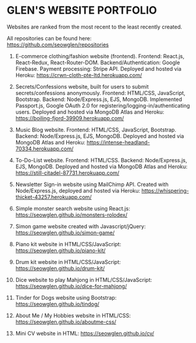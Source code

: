 # GLEN'S WEBSITE PORTFOLIO

Websites are ranked from the most recent to the least recently created.

All repositories can be found here: https://github.com/seowglen/repositories

1. E-commerce clothing/fashion website (frontend). Frontend: React.js, React-Redux, React-Router-DOM. Backend/Authentication: Google        Firebase. Payment processing: Stripe API. Deployed and hosted via Heroku:
   https://crwn-cloth-pte-ltd.herokuapp.com/

2. Secrets/Confessions website, built for users to submit secrets/confessions anonymously. Frontend: HTML/CSS, JavaScript, Bootstrap. 
   Backend: Node/Express.js, EJS, MongoDB. Implemented Passport.js, Google OAuth 2.0 for registering/logging-in/authenticating users.
   Deployed and hosted via MongoDB Atlas and Heroku:
   https://boiling-fjord-39909.herokuapp.com/

3. Music Blog website. Frontend: HTML/CSS, JavaScript, Bootstrap. Backend: Node/Express.js, EJS, MongoDB. Deployed and hosted via          MongoDB Atlas and Heroku:
   https://intense-headland-70334.herokuapp.com/

4. To-Do-List website. Frontend: HTML/CSS. Backend: Node/Express.js, EJS, MongoDB. Deployed and hosted via MongoDB Atlas and Heroku:
   https://still-citadel-87731.herokuapp.com/

5. Newsletter Sign-in website using MailChimp API. Created with Node/Express.js, deployed and hosted via Heroku: 
   https://whispering-thicket-43257.herokuapp.com/
   
6. Simple monster search website using React.js: https://seowglen.github.io/monsters-rolodex/ 

7. Simon game website created with Javascript/jQuery: https://seowglen.github.io/simon-game/

8. Piano kit website in HTML/CSS/JavaScript: https://seowglen.github.io/piano-kit/

9. Drum kit website in HTML/CSS/JavaScript: https://seowglen.github.io/drum-kit/

10. Dice website to play Mahjong in HTML/CSS/JavaScript: https://seowglen.github.io/dice-for-mahjong/

11. Tinder for Dogs website using Bootstrap: https://seowglen.github.io/tindog/

11. About Me / My Hobbies website in HTML/CSS: https://seowglen.github.io/aboutme-css/

12. Mini CV website in HTML: https://seowglen.github.io/cv/













